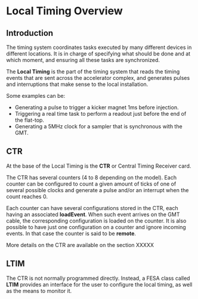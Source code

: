 # Local Timing Overview

## Introduction

The timing system coordinates tasks executed by many different devices in different locations. It is in charge of specifying what should be done and at which moment, and ensuring all these tasks are synchronized.

The **Local Timing** is the part of the timing system that reads the timing events that are sent across the accelerator complex, and generates pulses and interruptions that make sense to the local installation.

Some examples can be:

* Generating a pulse to trigger a kicker magnet 1ms before injection.
* Triggering a real time task to perform a readout just before the end of the flat-top.
* Generating a 5MHz clock for a sampler that is synchronous with the GMT.

## CTR

At the base of the Local Timing is the **CTR** or Central Timing Receiver card.

The CTR has several counters (4 to 8 depending on the model). Each counter can be configured to count a given amount of ticks of one of several possible clocks and generate a pulse and/or an interrupt when the count reaches 0.

Each counter can have several configurations stored in the CTR, each having an associated **loadEvent**. When such event arrives on the GMT cable, the corresponding configuration is loaded on the counter. It is also possible to have just one configuration on a counter and ignore incoming events. In that case the counter is said to be **remote**.

More details on the CTR are available on the section XXXXX

## LTIM

The CTR is not normally programmed directly. Instead, a FESA class called **LTIM** provides an interface for the user to configure the local timing, as well as the means to monitor it.

<links go here>
